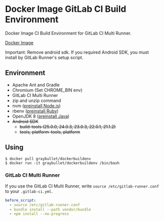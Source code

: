 # Docker Image GitLab CI Build Environment
Docker Image CI Build Environment for GitLab CI Multi Runner.

[Docker Image](https://hub.docker.com/r/graybullet/dockerbuildenv/)

Important: Remove android sdk. If you required Android SDK, you must install by GitLab Runner's setup script.


## Environment
* Apache Ant and Gradle
* Chromium (Set CHROME_BIN env)
* GitLab CI Multi Runner
* zip and unzip command
* nvm ([preinstall Node.js](node_versions.list))
* rbenv ([preinstall Ruby](ruby_versions.list))
* OpenJDK 8 ([preinstall Java](java_versions.list))
* ~~Android SDK~~
  - ~~build-tools (25.0.0, 24.0.3, 23.0.3, 22.0.1, 21.1.2)~~
  - ~~tools, platform-tools, platform~~


## Using
```
$ docker pull graybullet/dockerbuildenv
$ docker run -it graybullet/dockerbuildenv /bin/bash
```


### GitLab CI Multi Runner
If you use the GitLab CI Multi Runner, write `source /etc/gitlab-runner.conf` to your `.gitlab-ci.yml`.

```yml
before_script:
  - source /etc/gitlab-runner.conf
  - bundle install --path vendor/bundle
  - npm install --no-progress
```

